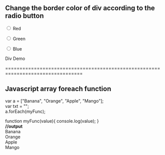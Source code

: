 <h2>Change the border color of div according to the radio button</h1>
 <p><input type="radio" value="red" name="form" id="one" onclick="myFunction(this.id)"/> Red</p>
  <p><input type="radio" value="Green"  name="form" id="two" onclick="myFunction(this.id)"/> Green</p>
  <p><input type="radio" value="blue" name="form"  id="three" onclick="myFunction(this.id)"/> Blue</p>
  
  <div id="container">Div Demo</div>
  
  <script>  
  function myFunction(id) {
    document.getElementById("container").style.borderColor = document.getElementById(id).value;
}   
</script>

=================================================================================
<h2>Javascript array foreach function</h2>
var a = ["Banana", "Orange", "Apple", "Mango"];  <br/>
var txt = "";    <br/>
a.forEach(myFunc);   <br/>

function myFunc(value){
    console.log(value);
}
<br/>
<b>//output</b><br/>
Banana<br/>
Orange<br/>
Apple<br/>
Mango<br/>
